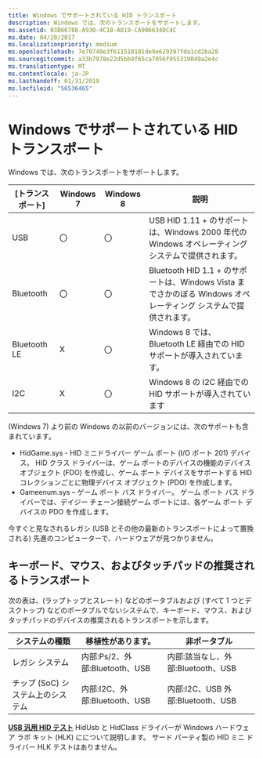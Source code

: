 ```yaml
---
title: Windows でサポートされている HID トランスポート
description: Windows では、次のトランスポートをサポートします。
ms.assetid: 03B66788-A930-4C18-A019-CA906634DC4C
ms.date: 04/20/2017
ms.localizationpriority: medium
ms.openlocfilehash: 7e70740e3f611510101de9e629397fda1cd2ba28
ms.sourcegitcommit: a33b7978e22d5bb9f65ca7056f955319049a2e4c
ms.translationtype: MT
ms.contentlocale: ja-JP
ms.lasthandoff: 01/31/2019
ms.locfileid: "56536465"
---
```

# <a name="hid-transports-supported-in-windows"></a>Windows でサポートされている HID トランスポート


Windows では、次のトランスポートをサポートします。

| [トランスポート]    | Windows 7 | Windows 8 | 説明                                                                                                 |
|--------------|-----------|-----------|-------------------------------------------------------------------------------------------------------|
| USB          | 〇       | 〇       | USB HID 1.11 + のサポートは、Windows 2000 年代の Windows オペレーティング システムで提供されます。       |
| Bluetooth    | 〇       | 〇       | Bluetooth HID 1.1 + のサポートは、Windows Vista までさかのぼる Windows オペレーティング システムで提供されます。 |
| Bluetooth LE | X        | 〇       | Windows 8 では、Bluetooth LE 経由での HID サポートが導入されています。                                               |
| I2C          | X        | 〇       | Windows 8 の I2C 経由での HID サポートが導入されています                                                         |

 

(Windows 7) より前の Windows の以前のバージョンには、次のサポートも含まれています。

-   HidGame.sys - HID ミニドライバー ゲーム ポート (I/O ポート 201) デバイス。 HID クラス ドライバーは、ゲーム ポートのデバイスの機能のデバイス オブジェクト (FDO) を作成し、ゲーム ポート デバイスをサポートする HID コレクションごとに物理デバイス オブジェクト (PDO) を作成します。
-   Gameenum.sys – ゲーム ポート バス ドライバー。 ゲーム ポート バス ドライバーでは、デイジー チェーン接続ゲーム ポートには、各ゲーム ポート デバイスの PDO を作成します。

今すぐと見なされるレガシ (USB とその他の最新のトランスポートによって置換される) 先進のコンピューターで、ハードウェアが見つかりません。

## <a name="recommended-transports-for-keyboards-mice-and-touchpads"></a>キーボード、マウス、およびタッチパッドの推奨されるトランスポート


次の表は、(ラップトップとスレート) などのポータブルおよび (すべて 1 つとデスクトップ) などのポータブルでないシステムで、キーボード、マウス、およびタッチパッドのデバイスの推奨されるトランスポートを示します。

| システムの種類                  | 移植性があります。                                 | 非ポータブル                                |
|------------------------------|------------------------------------------|---------------------------------------------|
| レガシ システム               | 内部:Ps/2、外部:Bluetooth、USB | 内部:該当なし、外部:Bluetooth、USB     |
| チップ (SoC) システム上のシステム | 内部:I2C、外部:Bluetooth、USB  | 内部:I2C、USB 外部:Bluetooth、USB |

 

[**USB 汎用 HID テスト**](https://msdn.microsoft.com/library/windows/hardware/dn942240) HidUsb と HidClass ドライバーが Windows ハードウェア ラボ キット (HLK) にについて説明します。 サード パーティ製の HID ミニ ドライバー HLK テストはありません。 
 





